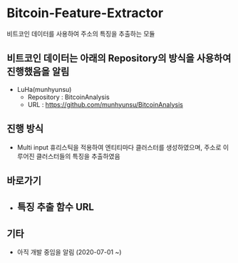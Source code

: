 # Bitcoin-Feature-Extractor
비트코인 데이터를 사용하여 주소의 특징을 추출하는 모듈

## 비트코인 데이터는 아래의 Repository의 방식을 사용하여 진행했음을 알림
- LuHa(munhyunsu)
  - Repository : BitcoinAnalysis
  - URL : https://github.com/munhyunsu/BitcoinAnalysis
  
## 진행 방식
- Multi input 휴리스틱을 적용하여 엔티티마다 클러스터를 생성하였으며, 주소로 이루어진 클러스터들의 특징을 추출하였음

## 바로가기
- 특징 추출 함수 URL
  - 
  
## 기타
- 아직 개발 중임을 알림 (2020-07-01 ~)
